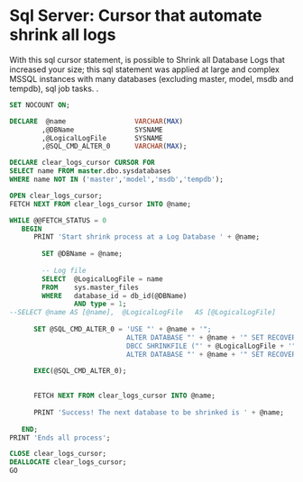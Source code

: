 # Sql Server: Cursor that automate shrink all logs
With this sql cursor statement, is possible to Shrink all Database Logs that increased your size; this sql statement was applied at large and complex MSSQL instances with many databases (excluding master, model, msdb and tempdb), sql job tasks. 
.
```sql
SET NOCOUNT ON;

DECLARE  @name                 VARCHAR(MAX)
		,@DBName               SYSNAME
        ,@LogicalLogFile       SYSNAME
        ,@SQL_CMD_ALTER_0	   VARCHAR(MAX);

DECLARE clear_logs_cursor CURSOR FOR
SELECT name FROM master.dbo.sysdatabases
WHERE name NOT IN ('master','model','msdb','tempdb');

OPEN clear_logs_cursor;
FETCH NEXT FROM clear_logs_cursor INTO @name;

WHILE @@FETCH_STATUS = 0
   BEGIN
	  PRINT 'Start shrink process at a Log Database ' + @name;
	  
		SET @DBName = @name;
 
		-- Log file
		SELECT  @LogicalLogFile = name
		FROM    sys.master_files
		WHERE   database_id = db_id(@DBName)
				AND type = 1;
--SELECT @name AS [@name],  @LogicalLogFile   AS [@LogicalLogFile]
		
	  SET @SQL_CMD_ALTER_0 = 'USE "' + @name + '";
							 ALTER DATABASE "' + @name + '" SET RECOVERY SIMPLE;
							 DBCC SHRINKFILE ("' + @LogicalLogFile + '", 1);
							 ALTER DATABASE "' + @name + '" SET RECOVERY FULL;';
	  
	  EXEC(@SQL_CMD_ALTER_0);
		

      FETCH NEXT FROM clear_logs_cursor INTO @name;
      
      PRINT 'Success! The next database to be shrinked is ' + @name;
      
   END;
PRINT 'Ends all process';

CLOSE clear_logs_cursor;
DEALLOCATE clear_logs_cursor;
GO
```
